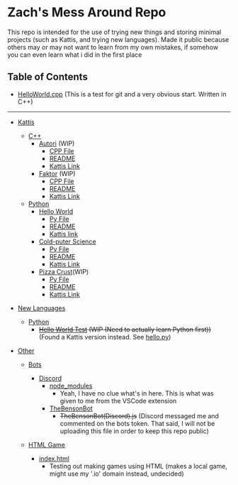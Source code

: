 # Zach's Mess Around Repo



This repo is intended for the use of trying new things and storing minimal projects (such as Kattis, and trying new languages). Made it public because others may or may not want to learn from my own mistakes, if somehow you can even learn what i did in the first place

## Table of Contents

- [HelloWorld.cpp](HelloWorld.cpp) (This is a test for git and a very obvious start. Written in C++)

----------

- [Kattis](/Kattis) 
    - [C++](/Kattis/C++)
        - [Autori](/Kattis/C++/Autori) (WIP)
            - [CPP File](/Kattis/C++/Autori/Autori.cpp)
            - [README](/Kattis/Autori/README.md)
            - [Kattis Link](https://open.kattis.com/problems/autori)
        - [Faktor](/Kattis/C++/Faktor) (WIP)
            - [CPP File](/Kattis/C++/Faktor/Faktor.cpp)
            - [README](/Kattis/C++/Faktor/README.md)
            - [Kattis Link](https://open.kattis.com/problems/faktor)
    - [Python](/Kattis/Python)
        - [Hello World](</Kattis/Python/Hello World>)
            - [Py File](</Kattis/Python/Hello World/hello.py>)
            - [README](</Kattis/Python/Hello World/README.md>)
            - [Kattis link](https://open.kattis.com/problems/hello)
        - [Cold-puter Science](</Kattis/Python/Cold-puter Science>)
            - [Py File](</Kattis/Python/Cold-puter Science/cold.py>)
            - [README](</Kattis/Python/Cold-puter Science/README.md>)
            - [Kattis Link](https://open.kattis.com/problems/cold)
        - [Pizza Crust](</Kattis/Python/Pizza Crust>)(WIP)
            - [Py File](</Kattis/Python/Pizza Crust/pizza2.py>)
            - [README](</Kattis/Python/Pizza Crust/README.md>)
            - [Kattis Link](https://open.kattis.com/problems/pizza2)


- [New Languages](/NewLanguages)
    - [Python](NewLanguages/Python)
        - ~~[Hello World Test](/NewLanguages/Python/HelloWorld.py) (WIP (Need to actually learn Python first))~~ (Found a Kattis version instead. See [hello.py](/Kattis/Pyhton/Hello))

- [Other](/Other)
    - [Bots](/Other/Bots)
        - [Discord](/Other/Bots/Discord)
            - [node_modules](/Other/Bots/Discord/node_modules)
                - Yeah, I have no clue what's in here. This is what was given to me from the VSCode extension
            - [TheBensonBot](/Other/Bots/Discord/TheBensonBot)
                - ~~TheBensonBot(Discord).js~~ (Discord messaged me and commented on the bots token. That said, I will not be uploading this file in order to keep this repo public)

    - [HTML Game](/Other/HtmlGame/)
        - [index.html](/Other/HTMLGame/index.html)
            - Testing out making games using HTML (makes a local game, might use my '.io' domain instead, undecided)

